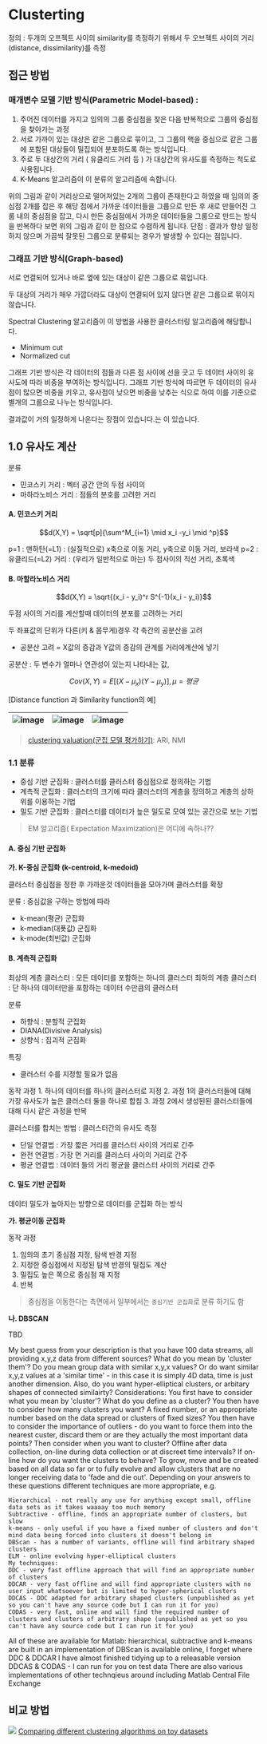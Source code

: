 # Clusterting

정의 : 두개의 오프젝트 사이의 similarity를 측정하기 위해서 두 오브젝트 사이의 거리\(distance, dissimilarity\)를 측정

## 접근 방법

### **매개변수 모델 기반 방식\(Parametric Model-based\) :**

1.  주어진 데이터를 가지고 임의의 그룹 중심점을 찾은 다음 반복적으로 그룹의 중심점을 찾아가는 과정
2. 서로 가까이 있는 대상은 같은 그룹으로 묶이고, 그 그룹의 핵을 중심으로 같은 그룹에 포함된 대상들이 밀집되어 분포하도록 하는 방식입니다. 
3. 주로 두 대상간의 거리 \( 유클리드 거리 등 \) 가 대상간의 유사도를 측정하는 척도로 사용됩니다. 
4. K-Means 알고리즘이 이 분류의 알고리즘에 속합니다.

위의 그림과 같이 거리상으로 떨어져있는 2개의 그룹이 존재한다고 하였을 때 임의의 중심점 2개를 잡은 후 해당 점에서 가까운 데이터들을 그룹으로 만든 후 새로 만들어진 그룹 내의 중심점을 잡고, 다시 만든 중심점에서 가까운 데이터들을 그룹으로 만드는 방식을 반복하다 보면 위의 그림과 같이 한 점으로 수렴하게 됩니다. 단점 : 결과가 항상 일정하지 않으며 가끔씩 잘못된 그룹으로 분류되는 경우가 발생할 수 있다는 점입니다.



### 그래프 기반 방식\(Graph-based\)

서로 연결되어 있거나 바로 옆에 있는 대상이 같은 그룹으로 묶입니다. 

두 대상의 거리가 매우 가깝더라도 대상이 연결되어 있지 않다면 같은 그룹으로 묶이지 않습니다. 

Spectral Clustering 알고리즘이 이 방법을 사용한 클러스터링 알고리즘에 해당합니다.

* Minimum cut
* Normalized cut

그래프 기반 방식은 각 데이터의 점들과 다른 점 사이에 선을 긋고 두 데이터 사이의 유사도에 따라 비중을 부여하는 방식입니다. 그래프 기반 방식에 따르면 두 데이터의 유사점이 많으면 비중을 키우고, 유사점이 낮으면 비중을 낮추는 식으로 하여 이를 기준으로 별개의 그룹으로 나누는 방식입니다.

결과값이 거의 일정하게 나온다는 장점이 있습니다.는 이 있습니다.

## 1.0 유사도 계산

분류

* 민코스키 거리 : 벡터 공간 안의 두점 사이의
* 마하라노비스 거리 : 점들의 분호를 고려한 거리

#### A. 민코스키 거리

$$d(X,Y) = \sqrt[p]{\sum^M_{i=1} \mid x_i -y_i \mid ^p}$$

p=1 : 맨하탄\(=L1\) : \(실질적으로\) x축으로 이동 거리, y축으로 이동 거리, 보라색 p=2 : 유클리드\(=L2\) 거리 : \(우리가 일반적으로 아는\) 두 점사이의 직선 거리, 초록색

#### B. 마할라노비스 거리

$$d(X,Y) = \sqrt{(x_i - y_i)^r S^{-1}(x_i - y_i)}$$

두점 사이의 거리를 계산할때 데이터의 분포를 고려하는 거리

두 좌표값의 단위가 다른\(키 & 몸무게\)경우 각 축간의 공분산을 고려

* 공분산 고려 = X값의 증감과 Y값의 증감의 관계를 거리에계산에 넣기

공분산 : 두 변수가 얼마나 연관성이 있는지 나타내는 값,

$$Cov(X,Y) = E \left[(X-\mu_x)(Y-\mu_y) \right] , \mu = 평균$$

\[Distance function 과 Similarity function의 예\]

| ![image](https://user-images.githubusercontent.com/17797922/40976309-9a69c00c-6882-11e8-8dd3-bc4b3846834f.png) | ![image](https://user-images.githubusercontent.com/17797922/40976327-aedac18a-6882-11e8-8f83-6690531e52cd.png) | ![image](https://user-images.githubusercontent.com/17797922/40978071-87854ef2-6887-11e8-9785-27911ef9936e.png) |
| :--- | :--- | :--- |


> [clustering valuation\(군집 모델 평가하기\)](http://woolulu.tistory.com/50): ARI, NMI

### 1.1 분류

* 중심 기반 군집화 : 클러스터를 클러스터 중심점으로 정의하는 기법
* 계측적 군집화 : 클러스터의 크기에 따라 클러스터의 계층을 정의하고 계층의 상하위를 이용하는 기법
* 밀도 기반 군집화 : 클러스터를 데이터가 높은 밀도로 모여 있는 공간으로 보는 기법

> EM 알고리즘\( Expectation Maximization\)은 어디에 속하나??

#### A. 중심 기반 군집화

**가. K-중심 군집화 \(k-centroid, k-medoid\)**

클러스터 중심점을 정한 후 가까운것 데이터들을 모아가며 클러스터를 확장

분류 : 중심값을 구하는 방법에 따라

* k-mean\(평균\) 군집화
* k-median\(대푯값\) 군집화
* k-mode\(최빈값\) 군집화

#### B. 계측적 군집화

최상의 계층 클러스터 : 모든 데이터를 포함하는 하나의 클러스터 최하의 계층 클러스터 : 단 하나의 데이터만을 포함하는 데이터 수만큼의 클러스터

분류

* 하향식 : 분할적 군집화
* DIANA\(Divisive Analysis\)
* 상향식 : 집괴적 군집화

특징

* 클러스터 수를 지정할 필요가 없음

동작 과정 1. 하나의 데이터를 하나의 클러스터로 지정 2. 과정 1의 클러스터들에 대해 가장 유사도가 높은 클러스터 둘을 하나로 합침 3. 과정 2에서 생성된된 클러스터들에 대해 다시 같은 과정을 반복

클러스터를 합치는 방법 : 클러스터간의 유사도 측정

* 단일 연결법 : 가장 짧은 거리를 클러스터 사이의 거리로 간주
* 완전 연결법 : 가장 먼 거리를 클러스터 사이의 거리로 간주
* 평균 연결법 : 데이터 들의 거리 평균을 클러스터 사이의 거리로 간주

#### C. 밀도 기반 군집화

데이터 밀도가 높아지는 방향으로 데이터를 군집화 하는 방식

**가. 평균이동 군집화**

동작 과정

1. 임의의 초기 중심점 지정, 탐색 반경 지정
2. 지정한 중심점에서 지정된 탐색 반경의 밀집도 계산
3. 밀집도 높은 쪽으로 중심점 재 지정
4. 반복

> 중심점을 이동한다는 측면에서 일부에서는 `중심기반 군집화`로 분류 하기도 함

**나. DBSCAN**

TBD

My best guess from your description is that you have 100 data streams, all providing x,y,z data from different sources? What do you mean by 'cluster them'? Do you mean group data with similar x,y,x values? Or do want similar x,y,z values at a 'similar time' - in this case it is simply 4D data, time is just another dimension. Also, do you want hyper-elliptical clusters, or arbitary shapes of connected similairty? Considerations: You first have to consider what you mean by 'cluster'? What do you define as a cluster? You then have to consider how many clusters you want? A fixed number, or an appropriate number based on the data spread or clusters of fixed sizes? You then have to consider the importance of outliers - do you want to force them into the nearest custer, discard them or are they actually the most important data points? Then consider when you want to cluster? Offline after data collection, on-line during data collection or at discreet time intervals? If on-line how do you want the clusters to behave? To grow, move and be created based on all data so far or to fully evolve and allow clusters that are no longer receiving data to 'fade and die out'. Depending on your answers to these questions different techniques are more appropriate, e.g.

```text
Hierarchical - not really any use for anything except small, offline data sets as it takes waaaay too much memory
Subtractive - offline, finds an appropriate number of clusters, but slow
k-means - only useful if you have a fixed number of clusters and don't mind data being forced into clusters it doesn't belong in
DBScan - has a number of variants, offline will find arbitrary shaped clusters
ELM - online evolving hyper-elliptical clusters
My techniques:
DDC - very fast offline approach that will find an appropriate number of clusters
DDCAR - very fast offline and will find appropriate clusters with no user input whatsoever but is limited to hyper-spherical clusters
DDCAS - DDC adapted for arbitrary shaped clusters (unpublished as yet so you can't have any source code but I can run it for you)
CODAS - very fast, online and will find the required number of clusters and clusters of arbitrary shape (unpublished as yet so you can't have any source code but I can run it for you)
```

All of these are available for Matlab: hierarchical, subtractive and k-means are built in an implementation of DBScan is available online, I forget where DDC & DDCAR I have almost finished tidying up to a releasable version DDCAS & CODAS - I can run for you on test data There are also various implementations of other technqieus around including Matlab Central File Exchange

## 비교 방법

![](http://scikit-learn.org/stable/_images/sphx_glr_plot_cluster_comparison_001.png) [Comparing different clustering algorithms on toy datasets](http://scikit-learn.org/stable/auto_examples/cluster/plot_cluster_comparison.html#sphx-glr-auto-examples-cluster-plot-cluster-comparison-py)

